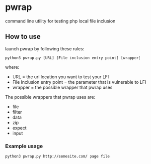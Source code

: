 # pwrap
command line utility for testing php local file inclusion 

## How to use

launch pwrap by following these rules:

` python3 pwrap.py [URL] [File inclusion entry point] [wrapper] `

where:

* URL = the url location you want to test your LFI
* File Inclusion entry point = the parameter that is vulnerable to LFI
* wrapper = the possible wrapper that pwrap uses

The possible wrappers that pwrap uses are:

* file 
* filter
* data
* zip
* expect
* input

### Example usage

` python3 pwrap.py http://somesite.com/ page file `


